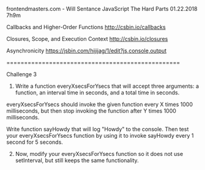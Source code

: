 frontendmasters.com - Will Sentance JavaScript The Hard Parts 01.22.2018 7h9m

Callbacks and Higher-Order Functions
http://csbin.io/callbacks

Closures, Scope, and Execution Context
http://csbin.io/closures

Asynchronicity
https://jsbin.com/hijijag/1/edit?js,console,output

=================================================

Challenge 3

1) Write a function everyXsecsForYsecs that will accept three arguments:
a function,
an interval time in seconds,
and a total time in seconds.

everyXsecsForYsecs should invoke the given function
every X times 1000 milliseconds,
but then stop invoking the function after Y times 1000 milliseconds.

Write function sayHowdy that will log "Howdy" to the console.
Then test your everyXsecsForYsecs function
by using it to invoke sayHowdy every 1 second for 5 seconds.

2) Now, modify your everyXsecsForYsecs function so it does not use setInterval,
but still keeps the same functionality.